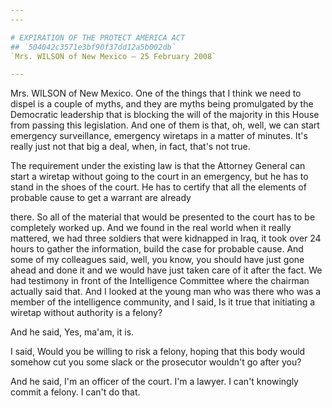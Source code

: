 ```yaml
---
---

# EXPIRATION OF THE PROTECT AMERICA ACT
## `504042c3571e3bf90f37dd12a5b002db`
`Mrs. WILSON of New Mexico — 25 February 2008`

---
```



Mrs. WILSON of New Mexico. One of the things that I think we need to 
dispel is a couple of myths, and they are myths being promulgated by 
the Democratic leadership that is blocking the will of the majority in 
this House from passing this legislation. And one of them is that, oh, 
well, we can start emergency surveillance, emergency wiretaps in a 
matter of minutes. It's really just not that big a deal, when, in fact, 
that's not true.

The requirement under the existing law is that the Attorney General 
can start a wiretap without going to the court in an emergency, but he 
has to stand in the shoes of the court. He has to certify that all the 
elements of probable cause to get a warrant are already


there. So all of the material that would be presented to the court has 
to be completely worked up. And we found in the real world when it 
really mattered, we had three soldiers that were kidnapped in Iraq, it 
took over 24 hours to gather the information, build the case for 
probable cause. And some of my colleagues said, well, you know, you 
should have just gone ahead and done it and we would have just taken 
care of it after the fact. We had testimony in front of the 
Intelligence Committee where the chairman actually said that. And I 
looked at the young man who was there who was a member of the 
intelligence community, and I said, Is it true that initiating a 
wiretap without authority is a felony?

And he said, Yes, ma'am, it is.

I said, Would you be willing to risk a felony, hoping that this body 
would somehow cut you some slack or the prosecutor wouldn't go after 
you?

And he said, I'm an officer of the court. I'm a lawyer. I can't 
knowingly commit a felony. I can't do that.
